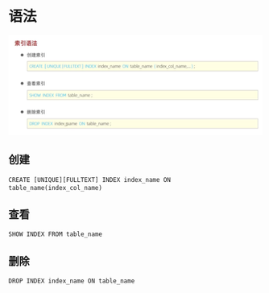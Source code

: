 # 语法
![](./imgs/index_grammer.png)

## 创建
```
CREATE [UNIQUE][FULLTEXT] INDEX index_name ON table_name(index_col_name)
```
## 查看
```
SHOW INDEX FROM table_name
```
## 删除
```
DROP INDEX index_name ON table_name
```
